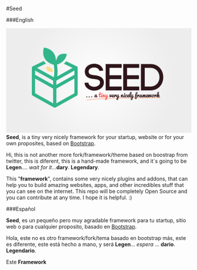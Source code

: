 #Seed

###English

![Seed - a tiny very nicely framework](https://raw.githubusercontent.com/sergiom23/seed/master/design/logo.png)
**Seed**, is a tiny very nicely framework for your startup, website or for your own proposites, based on [Bootstrap](http://getbootstrap.com "Twitter Bootstrap").

Hi, this is not another more fork/framework/theme based on boostrap from twitter, this is diferent, this is a hand-made framework, and it´s going to be **Legen**.... *wait for it*...**dary**. **Legendary**.

This "**framework**", contains some very nicely plugins and addons, that can help you to build amazing websites, apps, and other incredibles stuff that you can see on the internet. This repo will be completely Open Source and you can contribute at any time. I hope it is helpful. :)

###Español

**Seed**, es un pequeño pero muy agradable framework para tu startup, sitio web o para cualquier proposito, basado en [Bootstrap](http://getbootstrap.com "Twitter Bootstrap").

Hola, este no es otro framework/fork/tema basado en bootstrap más, este es diferente, este está hecho a mano, y será **Legen**... *espera* ... **dario**. **Legendario**.

Este **Framework**